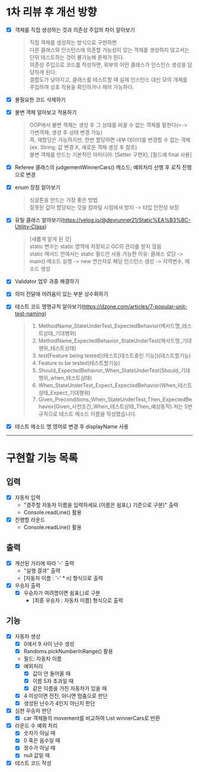 # 1차 리뷰 후 개선 방향
- [x] 객체를 직접 생성하는 것과 의존성 주입의 차이 알아보기  
  > 직접 객체를 생성하는 방식으로 구현하면  
  >다른 클래스와 인스턴스에 의존할 가능성이 있는 객체를 생성하지 않고서는 단위 테스트하는 것이 불가능해 문제가 된다.  
  >의존성 주입으로 코드를 작성하면, 외부의 어떤 클래스가 인스턴스 생성을 담당하게 된다.  
  >결합도가 낮아지고, 클래스를 테스트할 때 실제 인스턴스 대신 모의 개체를 주입하여 상호 작용을 확인하거나 제어 가능하다.

- [x] 불필요한 코드 삭제하기
- [x] 불변 객체 알아보고 적용하기
  > OOP에서 불변 객체는 생성 후 그 상태를 바꿀 수 없는 객체를 말한다(<-> 가변객체; 생성 후 상태 변경 가능)  
  > 즉, 재할당은 가능하지만, 한번 할당하면 내부 데이터를 변경할 수 없는 객체(ex. String; 값 변경 X, 새로운 객체 생성 후 참조)  
  > 불변 객체를 만드는 기본적인 아이디어: [Setter 구현X], [필드에 final 사용]

- [x] Referee 클래스의 judgementWinnerCars() 메소드; 예외처리 선행 후 로직 진행으로 변경
- [x] enum 장점 알아보기
  > 싱글톤을 만드는 가장 좋은 방법  
  > 잘못된 값이 할당되는 것을 컴파일 시점에서 방지 -> 타입 안전성 보장  

- [x] 유틸 클래스 알아보기(https://velog.io/@devrunner21/Static%EA%B3%BC-Utility-Class)
  > [새롭게 알게 된 것]  
  > static 변수는 static 영역에 저장되고 GC의 관리를 받지 않음  
  > static 메서드 안에서는 static 필드만 사용 가능한 이유: 클래스 로딩 -> main() 메소드 실행 -> new 연산자로 해당 인스턴스 생성 -> 지역변수, 메소드 생성

- [x] Validator 업무 과중 해결하기
- [x] 의미 전달에 어려움이 있는 부분 상수화하기
- [x] 테스트 코드 명명규칙 알아보기(https://dzone.com/articles/7-popular-unit-test-naming)
  > 1. MethodName_StateUnderTest_ExpectedBehavior(메서드명_테스트상태_기대행위)
  > 2. MethodName_ExpectedBehavior_StateUnderTest(메서드명_기대행위_테스트상태)
  > 3. test[Feature being tested](테스트[테스트중인 기능])(테스트할기능)
  > 4. Feature to be tested(테스트할기능)
  > 5. Should_ExpectedBehavior_When_StateUnderTest(Should_기대행위_when_테스트상태)
  > 6. When_StateUnderTest_Expect_ExpectedBehavior(When_테스트상태_Expect_기대행위)
  > 7. Given_Preconditions_When_StateUnderTest_Then_ExpectedBehavior(Given_사전조건_When_테스트상태_Then_예상동작)
  > 저는 5번 규칙으로 테스트 메소드 이름을 작성했습니다.

- [x] 테스트 메소드 명 영어로 변경 후 displayName 사용

---
# 구현할 기능 목록 

## 입력
- [x] 자동차 입력
  - "경주할 자동차 이름을 입력하세요.(이름은 쉼표(,) 기준으로 구분)" 출력
  - Console.readLine() 활용
- [x] 진행할 라운드
  - Console.readLine() 활용

## 출력
- [x] 계산된 거리에 따라 '-' 출력
  - "실행 결과" 출력
  - [자동차 이름 : '-' * n] 형식으로 출력  
- [x] 우승자 출력
  - [x] 우승자가 여려명이면 쉼표(,)로 구분
    - [최종 우승자 : 자동차 이름] 형식으로 출력 

## 기능
- [x] 자동차 생성
  - [x] 0에서 9 사이 난수 생성
  - [x] Randoms.pickNumberInRange() 활용
  - 필드: 자동차 이름
  - [x] 예외처리
    - [x] 값이 안 들어올 때
    - [x] 이름 5자 초과일 때
    - [x] 같은 이름을 가진 자동차가 있을 때
  - [x] 4 이상이면 전진, 아니면 멈춤으로 판단
  - [x] 생성된 난수가 4인지 아닌지 판단
- [x] 심판 우승자 판단
  - [x] car 객체들의 movement를 비교하여 List<Car> winnerCars로 반환
- [x] 라운드 수 예외 처리
  - [x] 숫자가 아닐 때
  - [x] 0 혹은 음수일 때
  - [x] 정수가 아닐 때
  - [x] null 값일 때
- [x] 테스트 코드 작성
